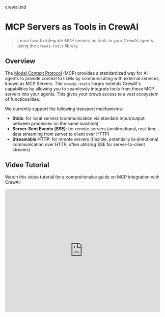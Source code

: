 crewai.md
# MCP Servers as Tools in CrewAI

> Learn how to integrate MCP servers as tools in your CrewAI agents using the `crewai-tools` library.

## Overview

The [Model Context Protocol](https://modelcontextprotocol.io/introduction) (MCP) provides a standardized way for AI agents to provide context to LLMs by communicating with external services, known as MCP Servers.
The `crewai-tools` library extends CrewAI's capabilities by allowing you to seamlessly integrate tools from these MCP servers into your agents.
This gives your crews access to a vast ecosystem of functionalities.

We currently support the following transport mechanisms:

* **Stdio**: for local servers (communication via standard input/output between processes on the same machine)
* **Server-Sent Events (SSE)**: for remote servers (unidirectional, real-time data streaming from server to client over HTTP)
* **Streamable HTTP**: for remote servers (flexible, potentially bi-directional communication over HTTP, often utilizing SSE for server-to-client streams)

## Video Tutorial

Watch this video tutorial for a comprehensive guide on MCP integration with CrewAI:

<iframe width="100%" height="400" src="https://www.youtube.com/embed/TpQ45lAZh48" title="CrewAI MCP Integration Guide" frameborder="0" style={{ borderRadius: '10px' }} allow="accelerometer; autoplay; clipboard-write; encrypted-media; gyroscope; picture-in-picture" allowfullscreen />

## Installation

Before you start using MCP with `crewai-tools`, you need to install the `mcp` extra `crewai-tools` dependency with the following command:

```shell
uv pip install 'crewai-tools[mcp]'
```

## Key Concepts & Getting Started

The `MCPServerAdapter` class from `crewai-tools` is the primary way to connect to an MCP server and make its tools available to your CrewAI agents. It supports different transport mechanisms and simplifies connection management.

Using a Python context manager (`with` statement) is the **recommended approach** for `MCPServerAdapter`. It automatically handles starting and stopping the connection to the MCP server.

```python
from crewai import Agent
from crewai_tools import MCPServerAdapter
from mcp import StdioServerParameters # For Stdio Server

# Example server_params (choose one based on your server type):
# 1. Stdio Server:
server_params=StdioServerParameters(
    command="python3",
    args=["servers/your_server.py"],
    env={"UV_PYTHON": "3.12", **os.environ},
)

# 2. SSE Server:
server_params = {
    "url": "http://localhost:8000/sse",
    "transport": "sse"
}

# 3. Streamable HTTP Server:
server_params = {
    "url": "http://localhost:8001/mcp",
    "transport": "streamable-http"
}

# Example usage (uncomment and adapt once server_params is set):
with MCPServerAdapter(server_params) as mcp_tools:
    print(f"Available tools: {[tool.name for tool in mcp_tools]}")

    my_agent = Agent(
        role="MCP Tool User",
        goal="Utilize tools from an MCP server.",
        backstory="I can connect to MCP servers and use their tools.",
        tools=mcp_tools, # Pass the loaded tools to your agent
        reasoning=True,
        verbose=True
    )
    # ... rest of your crew setup ...
```

This general pattern shows how to integrate tools. For specific examples tailored to each transport, refer to the detailed guides below.

## Filtering Tools

There are two ways to filter tools:

1. Accessing a specific tool using dictionary-style indexing.
2. Pass a list of tool names to the `MCPServerAdapter` constructor.

### Accessing a specific tool using dictionary-style indexing.

```python
with MCPServerAdapter(server_params) as mcp_tools:
    print(f"Available tools: {[tool.name for tool in mcp_tools]}")

    my_agent = Agent(
        role="MCP Tool User",
        goal="Utilize tools from an MCP server.",
        backstory="I can connect to MCP servers and use their tools.",
        tools=[mcp_tools["tool_name"]], # Pass the loaded tools to your agent
        reasoning=True,
        verbose=True
    )
    # ... rest of your crew setup ...
```

### Pass a list of tool names to the `MCPServerAdapter` constructor.

```python
with MCPServerAdapter(server_params, "tool_name") as mcp_tools:
    print(f"Available tools: {[tool.name for tool in mcp_tools]}")

    my_agent = Agent(
        role="MCP Tool User",
        goal="Utilize tools from an MCP server.",
        backstory="I can connect to MCP servers and use their tools.",
        tools=mcp_tools, # Pass the loaded tools to your agent
        reasoning=True,
        verbose=True
    )
    # ... rest of your crew setup ...
```

## Using with CrewBase

To use MCPServer tools within a CrewBase class, use the `mcp_tools` method. Server configurations should be provided via the mcp\_server\_params attribute. You can pass either a single configuration or a list of multiple server configurations.

```python
@CrewBase
class CrewWithMCP:
  # ... define your agents and tasks config file ...

  mcp_server_params = [
    # Streamable HTTP Server
    {
        "url": "http://localhost:8001/mcp",
        "transport": "streamable-http"
    },
    # SSE Server
    {
        "url": "http://localhost:8000/sse",
        "transport": "sse"
    },
    # StdIO Server
    StdioServerParameters(
        command="python3",
        args=["servers/your_stdio_server.py"],
        env={"UV_PYTHON": "3.12", **os.environ},
    )
  ]

  @agent
  def your_agent(self):
      return Agent(config=self.agents_config["your_agent"], tools=self.get_mcp_tools()) # get all available tools

    # ... rest of your crew setup ...
```

You can filter which tools are available to your agent by passing a list of tool names to the `get_mcp_tools` method.

```python
@agent
def another_agent(self):
    return Agent(
      config=self.agents_config["your_agent"],
      tools=self.get_mcp_tools("tool_1", "tool_2") # get specific tools
    )
```

## Explore MCP Integrations

<CardGroup cols={2}>
  <Card title="Stdio Transport" icon="server" href="/en/mcp/stdio" color="#3B82F6">
    Connect to local MCP servers via standard input/output. Ideal for scripts and local executables.
  </Card>

  <Card title="SSE Transport" icon="wifi" href="/en/mcp/sse" color="#10B981">
    Integrate with remote MCP servers using Server-Sent Events for real-time data streaming.
  </Card>

  <Card title="Streamable HTTP Transport" icon="globe" href="/en/mcp/streamable-http" color="#F59E0B">
    Utilize flexible Streamable HTTP for robust communication with remote MCP servers.
  </Card>

  <Card title="Connecting to Multiple Servers" icon="layer-group" href="/en/mcp/multiple-servers" color="#8B5CF6">
    Aggregate tools from several MCP servers simultaneously using a single adapter.
  </Card>

  <Card title="Security Considerations" icon="lock" href="/en/mcp/security" color="#EF4444">
    Review important security best practices for MCP integration to keep your agents safe.
  </Card>
</CardGroup>

Checkout this repository for full demos and examples of MCP integration with CrewAI! 👇

<Card title="GitHub Repository" icon="github" href="https://github.com/tonykipkemboi/crewai-mcp-demo" target="_blank">
  CrewAI MCP Demo
</Card>

## Staying Safe with MCP

<Warning>
  Always ensure that you trust an MCP Server before using it.
</Warning>

#### Security Warning: DNS Rebinding Attacks

SSE transports can be vulnerable to DNS rebinding attacks if not properly secured.
To prevent this:

1. **Always validate Origin headers** on incoming SSE connections to ensure they come from expected sources
2. **Avoid binding servers to all network interfaces** (0.0.0.0) when running locally - bind only to localhost (127.0.0.1) instead
3. **Implement proper authentication** for all SSE connections

Without these protections, attackers could use DNS rebinding to interact with local MCP servers from remote websites.

For more details, see the [Anthropic's MCP Transport Security docs](https://modelcontextprotocol.io/docs/concepts/transports#security-considerations).

### Limitations

* **Supported Primitives**: Currently, `MCPServerAdapter` primarily supports adapting MCP `tools`.
  Other MCP primitives like `prompts` or `resources` are not directly integrated as CrewAI components through this adapter at this time.
* **Output Handling**: The adapter typically processes the primary text output from an MCP tool (e.g., `.content[0].text`). Complex or multi-modal outputs might require custom handling if not fitting this pattern.

-
# MCP Servers as Tools in CrewAI

> Learn how to integrate MCP servers as tools in your CrewAI agents using the `crewai-tools` library.

## Overview

The [Model Context Protocol](https://modelcontextprotocol.io/introduction) (MCP) provides a standardized way for AI agents to provide context to LLMs by communicating with external services, known as MCP Servers.
The `crewai-tools` library extends CrewAI's capabilities by allowing you to seamlessly integrate tools from these MCP servers into your agents.
This gives your crews access to a vast ecosystem of functionalities.

We currently support the following transport mechanisms:

* **Stdio**: for local servers (communication via standard input/output between processes on the same machine)
* **Server-Sent Events (SSE)**: for remote servers (unidirectional, real-time data streaming from server to client over HTTP)
* **Streamable HTTP**: for remote servers (flexible, potentially bi-directional communication over HTTP, often utilizing SSE for server-to-client streams)

## Video Tutorial

Watch this video tutorial for a comprehensive guide on MCP integration with CrewAI:

<iframe width="100%" height="400" src="https://www.youtube.com/embed/TpQ45lAZh48" title="CrewAI MCP Integration Guide" frameborder="0" style={{ borderRadius: '10px' }} allow="accelerometer; autoplay; clipboard-write; encrypted-media; gyroscope; picture-in-picture" allowfullscreen />

## Installation

Before you start using MCP with `crewai-tools`, you need to install the `mcp` extra `crewai-tools` dependency with the following command:

```shell
uv pip install 'crewai-tools[mcp]'
```

## Key Concepts & Getting Started

The `MCPServerAdapter` class from `crewai-tools` is the primary way to connect to an MCP server and make its tools available to your CrewAI agents. It supports different transport mechanisms and simplifies connection management.

Using a Python context manager (`with` statement) is the **recommended approach** for `MCPServerAdapter`. It automatically handles starting and stopping the connection to the MCP server.

```python
from crewai import Agent
from crewai_tools import MCPServerAdapter
from mcp import StdioServerParameters # For Stdio Server

# Example server_params (choose one based on your server type):
# 1. Stdio Server:
server_params=StdioServerParameters(
    command="python3",
    args=["servers/your_server.py"],
    env={"UV_PYTHON": "3.12", **os.environ},
)

# 2. SSE Server:
server_params = {
    "url": "http://localhost:8000/sse",
    "transport": "sse"
}

# 3. Streamable HTTP Server:
server_params = {
    "url": "http://localhost:8001/mcp",
    "transport": "streamable-http"
}

# Example usage (uncomment and adapt once server_params is set):
with MCPServerAdapter(server_params) as mcp_tools:
    print(f"Available tools: {[tool.name for tool in mcp_tools]}")

    my_agent = Agent(
        role="MCP Tool User",
        goal="Utilize tools from an MCP server.",
        backstory="I can connect to MCP servers and use their tools.",
        tools=mcp_tools, # Pass the loaded tools to your agent
        reasoning=True,
        verbose=True
    )
    # ... rest of your crew setup ...
```

This general pattern shows how to integrate tools. For specific examples tailored to each transport, refer to the detailed guides below.

## Filtering Tools

There are two ways to filter tools:

1. Accessing a specific tool using dictionary-style indexing.
2. Pass a list of tool names to the `MCPServerAdapter` constructor.

### Accessing a specific tool using dictionary-style indexing.

```python
with MCPServerAdapter(server_params) as mcp_tools:
    print(f"Available tools: {[tool.name for tool in mcp_tools]}")

    my_agent = Agent(
        role="MCP Tool User",
        goal="Utilize tools from an MCP server.",
        backstory="I can connect to MCP servers and use their tools.",
        tools=[mcp_tools["tool_name"]], # Pass the loaded tools to your agent
        reasoning=True,
        verbose=True
    )
    # ... rest of your crew setup ...
```

### Pass a list of tool names to the `MCPServerAdapter` constructor.

```python
with MCPServerAdapter(server_params, "tool_name") as mcp_tools:
    print(f"Available tools: {[tool.name for tool in mcp_tools]}")

    my_agent = Agent(
        role="MCP Tool User",
        goal="Utilize tools from an MCP server.",
        backstory="I can connect to MCP servers and use their tools.",
        tools=mcp_tools, # Pass the loaded tools to your agent
        reasoning=True,
        verbose=True
    )
    # ... rest of your crew setup ...
```

## Using with CrewBase

To use MCPServer tools within a CrewBase class, use the `mcp_tools` method. Server configurations should be provided via the mcp\_server\_params attribute. You can pass either a single configuration or a list of multiple server configurations.

```python
@CrewBase
class CrewWithMCP:
  # ... define your agents and tasks config file ...

  mcp_server_params = [
    # Streamable HTTP Server
    {
        "url": "http://localhost:8001/mcp",
        "transport": "streamable-http"
    },
    # SSE Server
    {
        "url": "http://localhost:8000/sse",
        "transport": "sse"
    },
    # StdIO Server
    StdioServerParameters(
        command="python3",
        args=["servers/your_stdio_server.py"],
        env={"UV_PYTHON": "3.12", **os.environ},
    )
  ]

  @agent
  def your_agent(self):
      return Agent(config=self.agents_config["your_agent"], tools=self.get_mcp_tools()) # get all available tools

    # ... rest of your crew setup ...
```

You can filter which tools are available to your agent by passing a list of tool names to the `get_mcp_tools` method.

```python
@agent
def another_agent(self):
    return Agent(
      config=self.agents_config["your_agent"],
      tools=self.get_mcp_tools("tool_1", "tool_2") # get specific tools
    )
```

## Explore MCP Integrations

<CardGroup cols={2}>
  <Card title="Stdio Transport" icon="server" href="/en/mcp/stdio" color="#3B82F6">
    Connect to local MCP servers via standard input/output. Ideal for scripts and local executables.
  </Card>

  <Card title="SSE Transport" icon="wifi" href="/en/mcp/sse" color="#10B981">
    Integrate with remote MCP servers using Server-Sent Events for real-time data streaming.
  </Card>

  <Card title="Streamable HTTP Transport" icon="globe" href="/en/mcp/streamable-http" color="#F59E0B">
    Utilize flexible Streamable HTTP for robust communication with remote MCP servers.
  </Card>

  <Card title="Connecting to Multiple Servers" icon="layer-group" href="/en/mcp/multiple-servers" color="#8B5CF6">
    Aggregate tools from several MCP servers simultaneously using a single adapter.
  </Card>

  <Card title="Security Considerations" icon="lock" href="/en/mcp/security" color="#EF4444">
    Review important security best practices for MCP integration to keep your agents safe.
  </Card>
</CardGroup>

Checkout this repository for full demos and examples of MCP integration with CrewAI! 👇

<Card title="GitHub Repository" icon="github" href="https://github.com/tonykipkemboi/crewai-mcp-demo" target="_blank">
  CrewAI MCP Demo
</Card>

## Staying Safe with MCP

<Warning>
  Always ensure that you trust an MCP Server before using it.
</Warning>

#### Security Warning: DNS Rebinding Attacks

SSE transports can be vulnerable to DNS rebinding attacks if not properly secured.
To prevent this:

1. **Always validate Origin headers** on incoming SSE connections to ensure they come from expected sources
2. **Avoid binding servers to all network interfaces** (0.0.0.0) when running locally - bind only to localhost (127.0.0.1) instead
3. **Implement proper authentication** for all SSE connections

Without these protections, attackers could use DNS rebinding to interact with local MCP servers from remote websites.

For more details, see the [Anthropic's MCP Transport Security docs](https://modelcontextprotocol.io/docs/concepts/transports#security-considerations).

### Limitations

* **Supported Primitives**: Currently, `MCPServerAdapter` primarily supports adapting MCP `tools`.
  Other MCP primitives like `prompts` or `resources` are not directly integrated as CrewAI components through this adapter at this time.
* **Output Handling**: The adapter typically processes the primary text output from an MCP tool (e.g., `.content[0].text`). Complex or multi-modal outputs might require custom handling if not fitting this pattern.

--
# Connecting to Multiple MCP Servers

> Learn how to use MCPServerAdapter in CrewAI to connect to multiple MCP servers simultaneously and aggregate their tools.

## Overview

`MCPServerAdapter` in `crewai-tools` allows you to connect to multiple MCP servers concurrently. This is useful when your agents need to access tools distributed across different services or environments. The adapter aggregates tools from all specified servers, making them available to your CrewAI agents.

## Configuration

To connect to multiple servers, you provide a list of server parameter dictionaries to `MCPServerAdapter`. Each dictionary in the list should define the parameters for one MCP server.

Supported transport types for each server in the list include `stdio`, `sse`, and `streamable-http`.

```python
from crewai import Agent, Task, Crew, Process
from crewai_tools import MCPServerAdapter
from mcp import StdioServerParameters # Needed for Stdio example

# Define parameters for multiple MCP servers
server_params_list = [
    # Streamable HTTP Server
    {
        "url": "http://localhost:8001/mcp", 
        "transport": "streamable-http"
    },
    # SSE Server
    {
        "url": "http://localhost:8000/sse",
        "transport": "sse"
    },
    # StdIO Server
    StdioServerParameters(
        command="python3",
        args=["servers/your_stdio_server.py"],
        env={"UV_PYTHON": "3.12", **os.environ},
    )
]

try:
    with MCPServerAdapter(server_params_list) as aggregated_tools:
        print(f"Available aggregated tools: {[tool.name for tool in aggregated_tools]}")

        multi_server_agent = Agent(
            role="Versatile Assistant",
            goal="Utilize tools from local Stdio, remote SSE, and remote HTTP MCP servers.",
            backstory="An AI agent capable of leveraging a diverse set of tools from multiple sources.",
            tools=aggregated_tools, # All tools are available here
            verbose=True,
        )

        ... # Your other agent, tasks, and crew code here

except Exception as e:
    print(f"Error connecting to or using multiple MCP servers (Managed): {e}")
    print("Ensure all MCP servers are running and accessible with correct configurations.")

```

## Connection Management

When using the context manager (`with` statement), `MCPServerAdapter` handles the lifecycle (start and stop) of all connections to the configured MCP servers. This simplifies resource management and ensures that all connections are properly closed when the context is exited.
